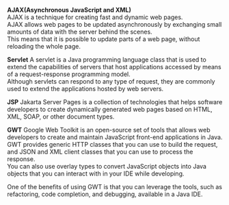 **AJAX(Asynchronous JavaScript and XML)**  
AJAX is a technique for creating fast and dynamic web pages.  
AJAX allows web pages to be updated asynchronously by exchanging small amounts of data with the server behind the scenes.  
This means that it is possible to update parts of a web page, without reloading the whole page.  

**Servlet**
A servlet is a Java programming language class that is used to extend the capabilities of servers that host applications accessed by means of a request-response programming model.  
Although servlets can respond to any type of request, they are commonly used to extend the applications hosted by web servers.  

**JSP**
Jakarta Server Pages is a collection of technologies that helps software developers to create dynamically generated web pages based on HTML, XML, SOAP, or other document types.  

**GWT**
Google Web Toolkit is an open-source set of tools that allows web developers to create and maintain JavaScript front-end applications in Java.  
GWT provides generic HTTP classes that you can use to build the request, and JSON and XML client classes that you can use to process the response.  
You can also use overlay types to convert JavaScript objects into Java objects that you can interact with in your IDE while developing.  

One of the benefits of using GWT is that you can leverage the tools, such as refactoring, code completion, and debugging, available in a Java IDE.
